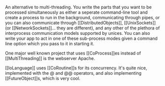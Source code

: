 An alternative to multi-threading.  You write the parts that you want to be processed simultaneously as either a seperate command-line tool and create a process to run in the background, communicating through pipes, or you can also communicate through [[DistributedObjects]], [[UnixSockets]] (or [[NetworkSockets]]... they are different), and any other of the plethora of interprocess communication models supported by unices.  You can also write your app to act in one of these sub-process modes given a command line option which you pass to it in starting it.

One major well known project that uses [[CoProcess]]<nowiki/>es instead of [[MultiThreading]] is the webserver Apache.

[[IoLanguage]] uses [[CoRoutine]]<nowiki/>s for its concurrency. It's quite nice, implemented with the @ and @@ operators, and also implementing [[FutureObject]]<nowiki/>s, which is very cool.